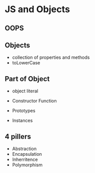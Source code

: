 # JS and Objects

## OOPS

## Objects
- collection of properties and methods
- toLowerCase

## Part of Object
- object literal

- Constructor Function
- Prototypes
- Instances

## 4 pillers
- Abstraction
- Encapsulation
- Inherritence
- Polymorphism